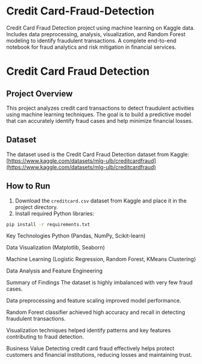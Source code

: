 # Credit Card-Fraud-Detection
Credit Card Fraud Detection project using machine learning on Kaggle data. Includes data preprocessing, analysis, visualization, and Random Forest modeling to identify fraudulent transactions. A complete end-to-end notebook for fraud analytics and risk mitigation in financial services.
# Credit Card Fraud Detection

## Project Overview
This project analyzes credit card transactions to detect fraudulent activities using machine learning techniques. The goal is to build a predictive model that can accurately identify fraud cases and help minimize financial losses.

## Dataset
The dataset used is the Credit Card Fraud Detection dataset from Kaggle:  
[https://www.kaggle.com/datasets/mlg-ulb/creditcardfraud](https://www.kaggle.com/datasets/mlg-ulb/creditcardfraud)

## How to Run


1. Download the `creditcard.csv` dataset from Kaggle and place it in the project directory.  
2. Install required Python libraries:  
```bash
pip install -r requirements.txt
```

Key Technologies
Python (Pandas, NumPy, Scikit-learn)

Data Visualization (Matplotlib, Seaborn)

Machine Learning (Logistic Regression, Random Forest, KMeans Clustering)

Data Analysis and Feature Engineering

Summary of Findings
The dataset is highly imbalanced with very few fraud cases.

Data preprocessing and feature scaling improved model performance.

Random Forest classifier achieved high accuracy and recall in detecting fraudulent transactions.

Visualization techniques helped identify patterns and key features contributing to fraud detection.

Business Value
Detecting credit card fraud effectively helps protect customers and financial institutions, reducing losses and maintaining trust.
